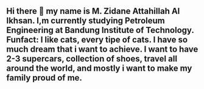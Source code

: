 ## Hi there 👋 my name is M. Zidane Attahillah Al Ikhsan. I,m currently studying Petroleum Engineering at Bandung Institute of Technology. Funfact: I like cats, every tipe of cats. I have so much dream that i want to achieve. I want to have 2-3 supercars, collection of shoes, travel all around the world, and mostly i want to make my family proud of me. 

<!--
**ZidaneIkhsan/ZidaneIkhsan** is a ✨ _special_ ✨ repository because its `README.md` (this file) appears on your GitHub profile. 

Here are some ideas to get you started:

- 🔭 I’m currently working on ...
- 🌱 I’m currently learning ...
- 👯 I’m looking to collaborate on ...
- 🤔 I’m looking for help with ...
- 💬 Ask me about ...
- 📫 How to reach me: ...
- 😄 Pronouns: ...
- ⚡ Fun fact: ...
-->
